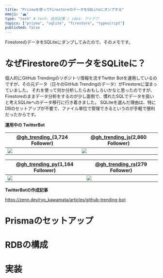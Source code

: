 ```yaml
---
title: "Prismaを使ってFirestoreのデータをSQLiteにダンプする"
emoji: "🏔️"
type: "tech" # tech: 技術記事 / idea: アイデア
topics: ["prisma", "sqlite", "firestore", "typescript"]
published: false
---
```


FirestoreのデータをSQLiteにダンプしてみたので、そのメモです。

# なぜFirestoreのデータをSQLiteに？

個人的にGitHub Trendingのリポジトリ情報を流すTwitter Botを運用しているのですが、その元データ（日々のGitHub Trendingのデータ）がFirestoreに溜まっていました。
それを使って何か分析したらおもしろいかなと思ったのですが、Firestoreのままデータ分析をするのが少し面倒で、慣れたSQLでデータを扱いと考えSQLiteへのデータ移行に行き着きました。
SQLiteを選んだ理由は、特にDBのセットアップが不要で、ファイル単位で管理できるというのが手軽で便利だったからです。

**運用中の TwitterBot**

|[@gh_trending_](https://twitter.com/gh_trending_)(3,724 Follower)|[@gh_trending_js](https://twitter.com/gh_trending_js)(2,860 Follower)|
|---|---|
|![](https://user-images.githubusercontent.com/11070996/132124873-b698f5ee-5f7f-4d71-93bb-fd52763c7603.png)|![](https://user-images.githubusercontent.com/11070996/132124876-5f8ba485-231c-4008-8fe3-e628e4b547b9.png)|

|[@gh_trending_py](https://twitter.com/gh_trending_py)(1,164 Follower)|[@gh_trending_rs](https://twitter.com/gh_trending_rs)(279 Follower)|
|---|---|
|![](https://i.gyazo.com/4f76a7358a0822d3219a51b8c14962ad.png)|![](https://i.gyazo.com/42b4a9e35cb6f51fdd8c089c44543b96.png)|

**TwitterBotの作成記事**

https://zenn.dev/ryo_kawamata/articles/github-trending-bot


# Prismaのセットアップ

# RDBの構成

# 実装